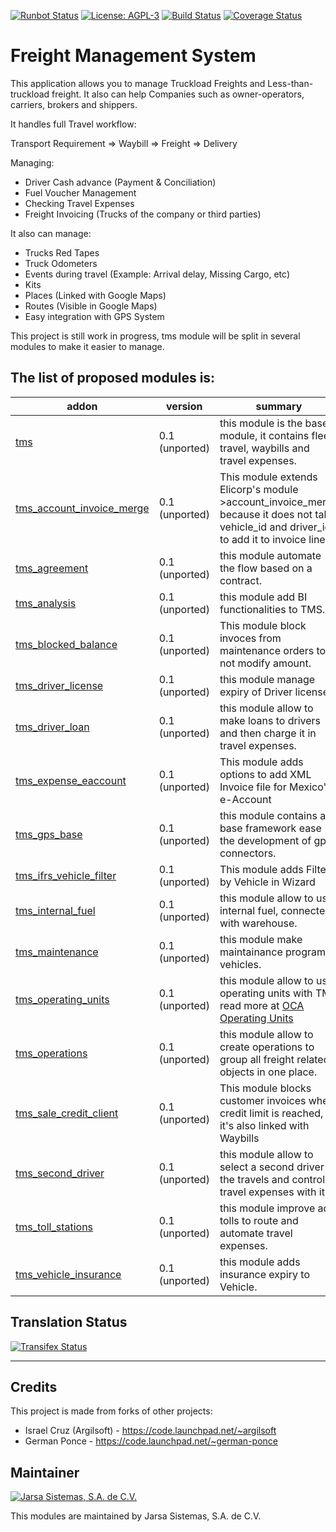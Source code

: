 [![Runbot Status](http://runbot.jarsa.com.mx/runbot/badge/flat/1/9.0.svg)](http://runbot.jarsa.com.mx/runbot/repo/git-github-com-jarsa-transport-management-system-1)
[![License: AGPL-3](https://img.shields.io/badge/licence-AGPL--3-blue.svg)](http://www.gnu.org/licenses/agpl-3.0-standalone.html)
[![Build Status](https://travis-ci.org/Jarsa/transport-management-system.svg?branch=9.0)](https://travis-ci.org/Jarsa/transport-management-system)
[![Coverage Status](https://coveralls.io/repos/github/Jarsa/transport-management-system/badge.svg?branch=9.0&refresh=1)](https://coveralls.io/github/Jarsa/transport-management-system?branch=9.0)

Freight Management System
==========================

This application allows you to manage Truckload Freights and Less-than-truckload freight. It also can help Companies such as owner-operators, carriers, brokers and shippers.

It handles full Travel workflow:

Transport Requirement => Waybill => Freight => Delivery

Managing:
- Driver Cash advance (Payment & Conciliation)
- Fuel Voucher Management
- Checking Travel Expenses
- Freight Invoicing (Trucks of the company or third parties)

It also can manage:
- Trucks Red Tapes
- Truck Odometers
- Events during travel (Example: Arrival delay, Missing Cargo, etc)
- Kits
- Places (Linked with Google Maps)
- Routes (Visible in Google Maps)
- Easy integration with GPS System

This project is still work in progress, tms module will be split in several modules to make it easier to manage.

[//]: # (addons)
The list of proposed modules is:
--------------------------------
addon | version | summary
--- | --- | ---
[tms](tms/) | 0.1 (unported) | this module is the base module, it contains fleet, travel, waybills and travel expenses.
[tms_account_invoice_merge](tms_account_invoice_merge/) | 0.1 (unported) | This module extends Elicorp's module >account_invoice_merge because it does not take vehicle_id and driver_id to add it to invoice lines.
[tms_agreement](tms_agreement/) | 0.1 (unported) | this module automate the flow based on a contract.
[tms_analysis](tms_analysis/) | 0.1 (unported) | this module add BI functionalities to TMS.
[tms_blocked_balance](tms_blocked_balance/) | 0.1 (unported) | This module block invoces from maintenance orders to not modify amount.
[tms_driver_license](tms_driver_license/) | 0.1 (unported) | this module manage expiry of Driver license.
[tms_driver_loan](tms_driver_loan/) | 0.1 (unported) | this module allow to make loans to drivers and then charge it in travel expenses.
[tms_expense_eaccount](tms_expense_eaccount/) | 0.1 (unported) | This module adds options to add XML Invoice file for Mexico's e-Account
[tms_gps_base](tms_gps_base/) | 0.1 (unported) | this module contains a base framework ease the development of gps connectors.
[tms_ifrs_vehicle_filter](tms_ifrs_vehicle_filter/) | 0.1 (unported) | This module adds Filter by Vehicle in Wizard
[tms_internal_fuel](tms_internal_fuel/) | 0.1 (unported) | this module allow to use internal fuel, connected with warehouse.
[tms_maintenance](tms_maintenance/) | 0.1 (unported) | this module make maintainance program to vehicles.
[tms_operating_units](tms_operating_units/) | 0.1 (unported) | this module allow to use operating units with TMS read more at [OCA Operating Units](https://github.com/oca/operating-unit)
[tms_operations](tms_operations/) | 0.1 (unported) | this module allow to create operations to group all freight related objects in one place.
[tms_sale_credit_client](tms_sale_credit_client/) | 0.1 (unported) | This module blocks customer invoices when credit limit is reached, it's also linked with Waybills
[tms_second_driver](tms_second_driver/) | 0.1 (unported) | this module allow to select a second driver in the travels and control travel expenses with it.
[tms_toll_stations](tms_toll_stations/) | 0.1 (unported) | this module improve add tolls to route and automate travel expenses.
[tms_vehicle_insurance](tms_vehicle_insurance/) | 0.1 (unported) | this module adds insurance expiry to Vehicle.

[//]: # (end addons)

Translation Status
------------------
[![Transifex Status](https://www.transifex.com/projects/p/Jarsa-transport-management-system-9-0/chart/image_png)](https://www.transifex.com/projects/p/Jarsa-transport-management-system-9-0)

----

Credits
-------

This project is made from forks of other projects:
- Israel Cruz (Argilsoft) - https://code.launchpad.net/~argilsoft
- German Ponce - https://code.launchpad.net/~german-ponce

Maintainer
----------

[![Jarsa Sistemas, S.A. de C.V.](http://www.jarsa.com.mx/logo.png)](http://www.jarsa.com.mx)

This modules are maintained by Jarsa Sistemas, S.A. de C.V.
